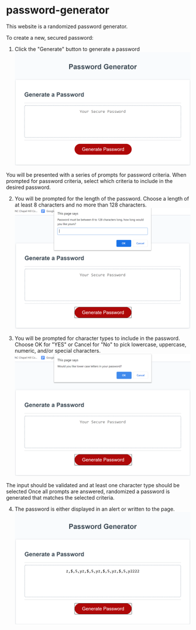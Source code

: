 # password-generator
This website is a randomized password generator.

To create a new, secured password:

1) Click the "Generate" button to generate a password
![Alt text](/Images/screenshot1.png "Step 1")

You will be presented with a series of prompts for password criteria. When prompted for password criteria, select which criteria to include in the desired password.

2) You will be prompted for the length of the password. Choose a length of at least 8 characters and no more than 128 characters.
![Alt text](/Images/screenshot2.png "Step 2")

3) You will be prompted for character types to include in the password. Choose OK for "YES" or Cancel for "No" to pick lowercase, uppercase, numeric, and/or special characters.
![Alt text](/Images/screenshot3.png "Step 3")

The input should be validated and at least one character type should be selected
Once all prompts are answered, randomized a password is generated that matches the selected criteria.

4) The password is either displayed in an alert or written to the page.
![Alt text](/Images/screenshot4.png "Step 4")